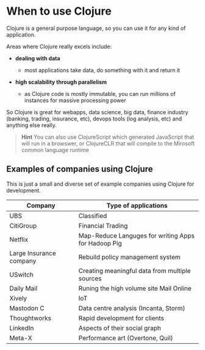 # When to use Clojure 

  Clojure is a general purpose language, so you can use it for any kind of application.  
  
  Areas where Clojure really excels include:
  
  * **dealing with data** 
    - most applications take data, do something with it and return it 
  
  * **high scalability through parallelism** 
    - as Clojure code is mostly immutable, you can run millions of instances for massive processing power


So Clojure is great for webapps, data science, big data, finance industry (banking, trading, insurance, etc), devops tools (log analysis, etc) and anything else really.

> **Hint** You can also use ClojureScript which generated JavaScript that will run in a browswer, or ClojureCLR that will compile to the Mirosoft common language runtime


## Examples of companies using Clojure 

  This is just a small and diverse set of example companies using Clojure for development.

Company | Type of applications
----------------------- | -------------------------------------
UBS                     | Classified                                         
CitiGroup               | Financial Trading                                   
Netflix                 | Map-Reduce Languges for writing Apps for Hadoop Pig 
Large Insurance company | Rebuild policy management system                    
USwitch                 | Creating meaningful data from multiple sources      
Daily Mail              | Runing the high volume site Mail Online             
Xively                  | IoT                                                 
Mastodon C              | Data centre analysis (Incanta, Storm)               
Thoughtworks            | Rapid development for clients                       
LinkedIn                | Aspects of their social graph                       
Meta-X                  | Performance art (Overtone, Quil)                    

